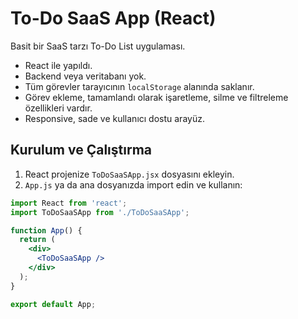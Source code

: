 # To-Do SaaS App (React)

Basit bir SaaS tarzı To-Do List uygulaması.

- React ile yapıldı.
- Backend veya veritabanı yok.
- Tüm görevler tarayıcının `localStorage` alanında saklanır.
- Görev ekleme, tamamlandı olarak işaretleme, silme ve filtreleme özellikleri vardır.
- Responsive, sade ve kullanıcı dostu arayüz.

## Kurulum ve Çalıştırma

1. React projenize `ToDoSaaSApp.jsx` dosyasını ekleyin.
2. `App.js` ya da ana dosyanızda import edin ve kullanın:

```jsx
import React from 'react';
import ToDoSaaSApp from './ToDoSaaSApp';

function App() {
  return (
    <div>
      <ToDoSaaSApp />
    </div>
  );
}

export default App;
